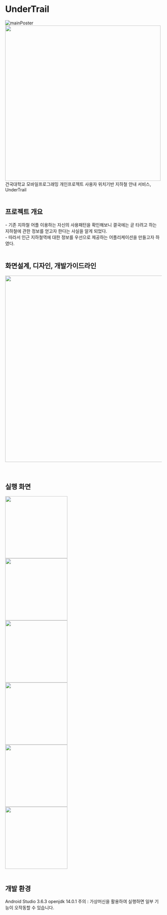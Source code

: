# UnderTrail
![mainPoster](/images/main.png)
<img src="/images/main.png" width=500/>
<br>건국대학교 모바일프로그래밍 개인프로젝트 사용자 위치기반 지하철 안내 서비스, UnderTrail 
<br><br>
<h2>프로젝트 개요</h2>
- 기존 지하철 어플 이용하는 자신의 사용패턴을 확인해보니 결국에는 곧 타려고 하는 지하철에 관한 정보를 얻고자 한다는 사실을 알게 되었다.<br>
- 따라서 인근 지하철역에 대한 정보를 우선으로 제공하는 어플리케이션을 만들고자 하였다.
<br><br>
<h2>화면설계, 디자인, 개발가이드라인</h2>
<img src="/images/predev.png" width=600 />
<br>
<br><br>
<h2>실행 화면</h2>
<img src="/images/screen1.png" width=200 />
<br>
<img src="/images/screen2.png" width=200 />
<br>
<img src="/images/screen3.png" width=200 />
<br>
<img src="/images/screen4.png" width=200 />
<br>
<img src="/images/screen5.png" width=200 />
<br>
<img src="/images/screen6.png" width=200 />
<br><br>
<h2>개발 환경</h2>
Android Studio 3.6.3
openjdk 14.0.1
주의 : 가상머신을 활용하여 실행하면 일부 기능이 오작동할 수 있습니다.
